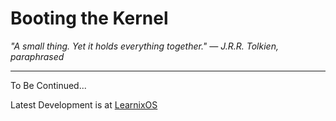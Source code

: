 # Booting the Kernel

_"A small thing. Yet it holds everything together." — J.R.R. Tolkien, paraphrased_

---

To Be Continued...

Latest Development is at [LearnixOS](https://github.com/learnix-os/LearnixOS/)